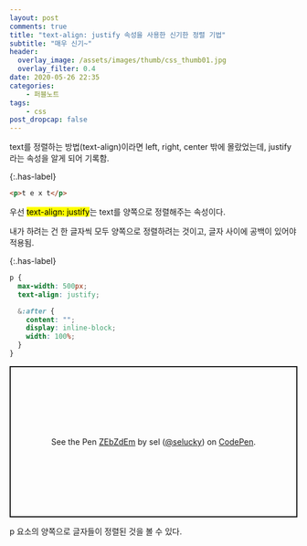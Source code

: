 ```yaml
---
layout: post
comments: true
title: "text-align: justify 속성을 사용한 신기한 정렬 기법"
subtitle: "매우 신기~"
header:
  overlay_image: /assets/images/thumb/css_thumb01.jpg
  overlay_filter: 0.4
date: 2020-05-26 22:35
categories:
    - 퍼블노트
tags:
    - css
post_dropcap: false
---
```


text를 정렬하는 방법(text-align)이라면 left, right, center 밖에 몰랐었는데, justify라는 속성을 알게 되어 기록함.

{:.has-label}
```html
<p>t e x t</p>
```

우선 <mark>text-align: justify</mark>는 text를 양쪽으로 정렬해주는 속성이다.

내가 하려는 건 한 글자씩 모두 양쪽으로 정렬하려는 것이고, 글자 사이에 공백이 있어야 적용됨.

{:.has-label}
```scss
p {
  max-width: 500px;
  text-align: justify;

  &:after {
    content: "";
    display: inline-block;
    width: 100%;
  }
}
```

<p class="codepen" data-height="265" data-theme-id="default" data-default-tab="result" data-user="selucky" data-slug-hash="ZEbZdEm" style="height: 265px; box-sizing: border-box; display: flex; align-items: center; justify-content: center; border: 2px solid; margin: 1em 0; padding: 1em;" data-pen-title="ZEbZdEm">
  <span>See the Pen <a href="https://codepen.io/selucky/pen/ZEbZdEm">
  ZEbZdEm</a> by sel (<a href="https://codepen.io/selucky">@selucky</a>)
  on <a href="https://codepen.io">CodePen</a>.</span>
</p>
<script async src="https://static.codepen.io/assets/embed/ei.js"></script>

p 요소의 양쪽으로 글자들이 정렬된 것을 볼 수 있다.